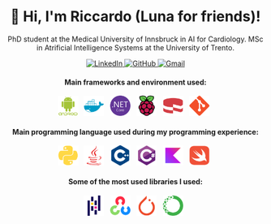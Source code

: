 <h1 align="center">👋 Hi, I'm Riccardo (Luna for friends)!</h1>

<p align="center">
  PhD student at the Medical University of Innsbruck in AI for Cardiology.
  MSc in Atrificial Intelligence Systems at the University of Trento.
</p>
  
<p align="center">
  <!-- Social and Contact Icons -->
  <a href="https://www.linkedin.com/in/riccardolunelli/">
    <img src="https://img.shields.io/badge/LinkedIn-0077B5?style=for-the-badge&logo=linkedin&logoColor=white" alt="LinkedIn">
  </a>
  <a href="https://github.com/luna97/">
    <img src="https://img.shields.io/badge/GitHub-100000?style=for-the-badge&logo=github&logoColor=white" alt="GitHub">
  </a>
  <a href="mailto:rikilnl@gmail.com">
    <img src="https://img.shields.io/badge/Gmail-D14836?style=for-the-badge&logo=gmail&logoColor=white" alt="Gmail">
  </a>
</p>


<h4 align="center">Main frameworks and environment used:</h3>
<p align="center">
  <img height="40" alt="Android" src="https://github.com/devicons/devicon/blob/master/icons/android/android-plain-wordmark.svg">&nbsp;&nbsp;
  <img height="40" alt="Docker" src="https://github.com/devicons/devicon/blob/master/icons/docker/docker-plain.svg">&nbsp;&nbsp;
  <img height="40" alt=".NET Core" src="https://github.com/devicons/devicon/blob/master/icons/dotnetcore/dotnetcore-original.svg">&nbsp;&nbsp;
  <img height="40" alt="Raspberry Pi" src="https://github.com/devicons/devicon/blob/master/icons/raspberrypi/raspberrypi-original.svg">&nbsp;&nbsp;
  <img height="40" alt="Cake PHP" src="https://github.com/devicons/devicon/blob/master/icons/cakephp/cakephp-original.svg">&nbsp;&nbsp;
  <img height="40" alt="Git" src="https://github.com/devicons/devicon/blob/master/icons/git/git-original.svg">&nbsp;&nbsp;
</p>

<!-- Main programming language used -->
<h4 align="center">Main programming language used during my programming experience:</h3>
<p align="center">
  <img height="40" alt="Python" src="https://raw.githubusercontent.com/devicons/devicon/master/icons/python/python-plain.svg">&nbsp;&nbsp;
  <img height="40" alt="Java" src="https://github.com/devicons/devicon/blob/master/icons/java/java-plain.svg">&nbsp;&nbsp;
  <img height="40" alt="C++" src="https://raw.githubusercontent.com/devicons/devicon/master/icons/cplusplus/cplusplus-plain.svg">&nbsp;&nbsp;
  <img height="40" alt="C#" src="https://github.com/devicons/devicon/blob/master/icons/csharp/csharp-original.svg">&nbsp;&nbsp;
  <img height="40" alt="Kotlin" src="https://github.com/devicons/devicon/blob/master/icons/kotlin/kotlin-original.svg">&nbsp;&nbsp;
  <img height="40" alt="Swift" src="https://github.com/devicons/devicon/blob/master/icons/swift/swift-original.svg">&nbsp;&nbsp;
</p>

<!-- Most used libraries -->
<h4 align="center">Some of the most used libraries I used:</h3>
<p align="center">
  <img height="40" alt="Pandas" src="https://github.com/devicons/devicon/blob/master/icons/pandas/pandas-original.svg">&nbsp;&nbsp;
  <img height="40" alt="OpenCV" src="https://raw.githubusercontent.com/devicons/devicon/master/icons/opencv/opencv-original.svg">&nbsp;&nbsp;
  <img height="40" alt="PyTorch" src="https://raw.githubusercontent.com/devicons/devicon/master/icons/pytorch/pytorch-original.svg">&nbsp;&nbsp;
  <img height="40" alt="Conda" src="https://github.com/devicons/devicon/blob/master/icons/anaconda/anaconda-original.svg">&nbsp;&nbsp;
</p>
